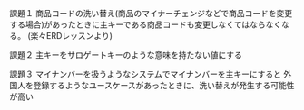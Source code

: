 課題１
商品コードの洗い替え(商品のマイナーチェンジなどで商品コードを変更する場合)があったときに主キーである商品コードも変更しなくてはならなくなる。
(楽々ERDレッスンより)

課題２
主キーをサロゲートキーのような意味を持たない値にする

課題３
マイナンバーを扱うようなシステムでマイナンバーを主キーにすると
外国人を登録するようなユースケースがあったときに、洗い替えが発生する可能性が高い



